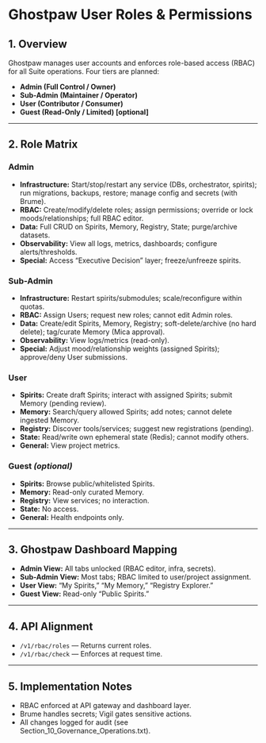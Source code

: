 # Ghostpaw User Roles & Permissions

## 1. Overview

Ghostpaw manages user accounts and enforces role-based access (RBAC) for all Suite operations. Four tiers are planned:

- **Admin (Full Control / Owner)**
- **Sub-Admin (Maintainer / Operator)**
- **User (Contributor / Consumer)**
- **Guest (Read-Only / Limited) [optional]**

---

## 2. Role Matrix

### **Admin**
- **Infrastructure:** Start/stop/restart any service (DBs, orchestrator, spirits); run migrations, backups, restore; manage config and secrets (with Brume).
- **RBAC:** Create/modify/delete roles; assign permissions; override or lock moods/relationships; full RBAC editor.
- **Data:** Full CRUD on Spirits, Memory, Registry, State; purge/archive datasets.
- **Observability:** View all logs, metrics, dashboards; configure alerts/thresholds.
- **Special:** Access “Executive Decision” layer; freeze/unfreeze spirits.

### **Sub-Admin**
- **Infrastructure:** Restart spirits/submodules; scale/reconfigure within quotas.
- **RBAC:** Assign Users; request new roles; cannot edit Admin roles.
- **Data:** Create/edit Spirits, Memory, Registry; soft-delete/archive (no hard delete); tag/curate Memory (Mica approval).
- **Observability:** View logs/metrics (read-only).
- **Special:** Adjust mood/relationship weights (assigned Spirits); approve/deny User submissions.

### **User**
- **Spirits:** Create draft Spirits; interact with assigned Spirits; submit Memory (pending review).
- **Memory:** Search/query allowed Spirits; add notes; cannot delete ingested Memory.
- **Registry:** Discover tools/services; suggest new registrations (pending).
- **State:** Read/write own ephemeral state (Redis); cannot modify others.
- **General:** View project metrics.

### **Guest** *(optional)*
- **Spirits:** Browse public/whitelisted Spirits.
- **Memory:** Read-only curated Memory.
- **Registry:** View services; no interaction.
- **State:** No access.
- **General:** Health endpoints only.

---

## 3. Ghostpaw Dashboard Mapping

- **Admin View:** All tabs unlocked (RBAC editor, infra, secrets).
- **Sub-Admin View:** Most tabs; RBAC limited to user/project assignment.
- **User View:** “My Spirits,” “My Memory,” “Registry Explorer.”
- **Guest View:** Read-only “Public Spirits.”

---

## 4. API Alignment

- `/v1/rbac/roles` — Returns current roles.
- `/v1/rbac/check` — Enforces at request time.

---

## 5. Implementation Notes

- RBAC enforced at API gateway and dashboard layer.
- Brume handles secrets; Vigil gates sensitive actions.
- All changes logged for audit (see Section_10_Governance_Operations.txt).
